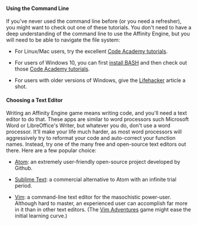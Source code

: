 #### Using the Command Line

If you've never used the command line before (or you need a refresher), you might want to check out one of these tutorials. You don't need to have a deep understanding of the command line to use the Affinity Engine, but you will need to be able to navigate the file system:

* For Linux/Mac users, try the excellent [Code Academy tutorials](https://www.codecademy.com/learn/learn-the-command-line).

* For users of Windows 10, you can first [install BASH](http://www.howtogeek.com/249966/how-to-install-and-use-the-linux-bash-shell-on-windows-10/) and then check out those [Code Academy tutorials](https://www.codecademy.com/learn/learn-the-command-line).

* For users with older versions of Windows, give the [Lifehacker](http://lifehacker.com/5633909/who-needs-a-mouse-learn-to-use-the-command-line-for-almost-anything) article a shot.


#### Choosing a Text Editor

Writing an Affinity Engine game means writing code, and you'll need a text editor to do that. These apps are similar to word processors such Microsoft Word or LibreOffice's Writer, but whatever you do, don't use a word processor. It'll make your life much harder, as most word processors will aggressively try to reformat your code and auto-correct your function names. Instead, try one of the many free and open-source text editors out there. Here are a few popular choice:

* [Atom](https://atom.io/): an extremely user-friendly open-source project developed by Github.

* [Sublime Text](https://www.sublimetext.com/): a commercial alternative to Atom with an infinite trial period.

* [Vim](http://www.vim.org/): a command-line text editor for the masochistic power-user. Although hard to master, an experienced user can accomplish far more in it than in other text editors. (The [Vim Adventures](http://vim-adventures.com/) game might ease the initial learning curve.)
